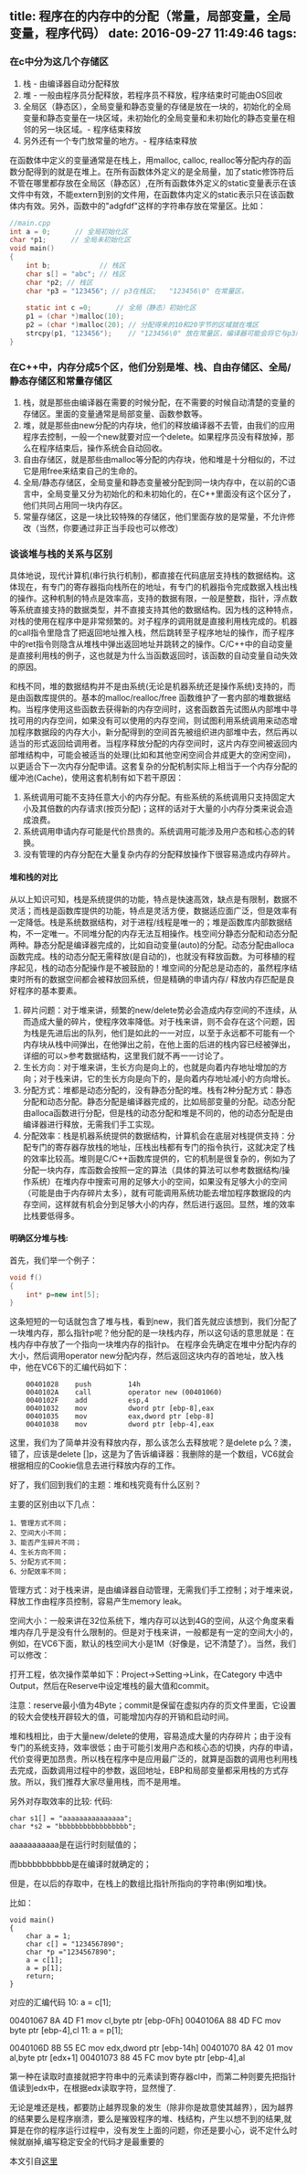 title: 程序在的内存中的分配（常量，局部变量，全局变量，程序代码）
date: 2016-09-27 11:49:46
tags:
---

### 在c中分为这几个存储区

1. 栈 - 由编译器自动分配释放
2. 堆 - 一般由程序员分配释放，若程序员不释放，程序结束时可能由OS回收
3. 全局区（静态区），全局变量和静态变量的存储是放在一块的，初始化的全局变量和静态变量在一块区域，未初始化的全局变量和未初始化的静态变量在相邻的另一块区域。- 程序结束释放
4. 另外还有一个专门放常量的地方。- 程序结束释放

<!-- more -->
在函数体中定义的变量通常是在栈上，用malloc, calloc, realloc等分配内存的函数分配得到的就是在堆上。在所有函数体外定义的是全局量，加了static修饰符后不管在哪里都存放在全局区（静态区）,在所有函数体外定义的static变量表示在该文件中有效，不能extern到别的文件用，在函数体内定义的static表示只在该函数体内有效。另外，函数中的"adgfdf"这样的字符串存放在常量区。比如：

```c
//main.cpp
int a = 0;      // 全局初始化区
char *p1;      // 全局未初始化区
void main()
{
    int b;            // 栈区
    char s[] = "abc"; // 栈区
    char *p2; // 栈区
    char *p3 = "123456"; // p3在栈区;   "123456\0" 在常量区， 
 
    static int c =0;      // 全局（静态）初始化区
    p1 = (char *)malloc(10);
    p2 = (char *)malloc(20); // 分配得来的10和20字节的区域就在堆区 
    strcpy(p1, "123456");    // "123456\0" 放在常量区，编译器可能会将它与p3所指向的"123456"优化成一个地方。
} 
```

### 在C++中，内存分成5个区，他们分别是堆、栈、自由存储区、全局/静态存储区和常量存储区

1. 栈，就是那些由编译器在需要的时候分配，在不需要的时候自动清楚的变量的存储区。里面的变量通常是局部变量、函数参数等。
2. 堆，就是那些由new分配的内存块，他们的释放编译器不去管，由我们的应用程序去控制，一般一个new就要对应一个delete。如果程序员没有释放掉，那么在程序结束后，操作系统会自动回收。
3. 自由存储区，就是那些由malloc等分配的内存块，他和堆是十分相似的，不过它是用free来结束自己的生命的。
4. 全局/静态存储区，全局变量和静态变量被分配到同一块内存中，在以前的C语言中，全局变量又分为初始化的和未初始化的，在C++里面没有这个区分了，他们共同占用同一块内存区。
5. 常量存储区，这是一块比较特殊的存储区，他们里面存放的是常量，不允许修改（当然，你要通过非正当手段也可以修改）

### 谈谈堆与栈的关系与区别

具体地说，现代计算机(串行执行机制)，都直接在代码底层支持栈的数据结构。这体现在，有专门的寄存器指向栈所在的地址，有专门的机器指令完成数据入栈出栈的操作。这种机制的特点是效率高，支持的数据有限，一般是整数，指针，浮点数等系统直接支持的数据类型，并不直接支持其他的数据结构。因为栈的这种特点，对栈的使用在程序中是非常频繁的。对子程序的调用就是直接利用栈完成的。机器的call指令里隐含了把返回地址推入栈，然后跳转至子程序地址的操作，而子程序中的ret指令则隐含从堆栈中弹出返回地址并跳转之的操作。C/C++中的自动变量是直接利用栈的例子，这也就是为什么当函数返回时，该函数的自动变量自动失效的原因。 

和栈不同，堆的数据结构并不是由系统(无论是机器系统还是操作系统)支持的，而是由函数库提供的。基本的malloc/realloc/free 函数维护了一套内部的堆数据结构。当程序使用这些函数去获得新的内存空间时，这套函数首先试图从内部堆中寻找可用的内存空间，如果没有可以使用的内存空间，则试图利用系统调用来动态增加程序数据段的内存大小，新分配得到的空间首先被组织进内部堆中去，然后再以适当的形式返回给调用者。当程序释放分配的内存空间时，这片内存空间被返回内部堆结构中，可能会被适当的处理(比如和其他空闲空间合并成更大的空闲空间)，以更适合下一次内存分配申请。这套复杂的分配机制实际上相当于一个内存分配的缓冲池(Cache)，使用这套机制有如下若干原因：

1. 系统调用可能不支持任意大小的内存分配。有些系统的系统调用只支持固定大小及其倍数的内存请求(按页分配)；这样的话对于大量的小内存分类来说会造成浪费。
2. 系统调用申请内存可能是代价昂贵的。系统调用可能涉及用户态和核心态的转换。
3. 没有管理的内存分配在大量复杂内存的分配释放操作下很容易造成内存碎片。

#### 堆和栈的对比

从以上知识可知，栈是系统提供的功能，特点是快速高效，缺点是有限制，数据不灵活；而栈是函数库提供的功能，特点是灵活方便，数据适应面广泛，但是效率有一定降低。栈是系统数据结构，对于进程/线程是唯一的；堆是函数库内部数据结构，不一定唯一。不同堆分配的内存无法互相操作。栈空间分静态分配和动态分配两种。静态分配是编译器完成的，比如自动变量(auto)的分配。动态分配由alloca函数完成。栈的动态分配无需释放(是自动的)，也就没有释放函数。为可移植的程序起见，栈的动态分配操作是不被鼓励的！堆空间的分配总是动态的，虽然程序结束时所有的数据空间都会被释放回系统，但是精确的申请内存/ 释放内存匹配是良好程序的基本要素。

1. 碎片问题：对于堆来讲，频繁的new/delete势必会造成内存空间的不连续，从而造成大量的碎片，使程序效率降低。对于栈来讲，则不会存在这个问题，因为栈是先进后出的队列，他们是如此的一一对应，以至于永远都不可能有一个内存块从栈中间弹出，在他弹出之前，在他上面的后进的栈内容已经被弹出，详细的可以>参考数据结构，这里我们就不再一一讨论了。
2. 生长方向：对于堆来讲，生长方向是向上的，也就是向着内存地址增加的方向；对于栈来讲，它的生长方向是向下的，是向着内存地址减小的方向增长。
3. 分配方式：堆都是动态分配的，没有静态分配的堆。栈有2种分配方式：静态分配和动态分配。静态分配是编译器完成的，比如局部变量的分配。动态分配由alloca函数进行分配，但是栈的动态分配和堆是不同的，他的动态分配是由编译器进行释放，无需我们手工实现。
4. 分配效率：栈是机器系统提供的数据结构，计算机会在底层对栈提供支持：分配专门的寄存器存放栈的地址，压栈出栈都有专门的指令执行，这就决定了栈的效率比较高。堆则是C/C++函数库提供的，它的机制是很复杂的，例如为了分配一块内存，库函数会按照一定的算法（具体的算法可以参考数据结构/操作系统）在堆内存中搜索可用的足够大小的空间，如果没有足够大小的空间（可能是由于内存碎片太多），就有可能调用系统功能去增加程序数据段的内存空间，这样就有机会分到足够大小的内存，然后进行返回。显然，堆的效率比栈要低得多。

#### 明确区分堆与栈:

首先，我们举一个例子：

```c++
void f()
{ 
    int* p=new int[5];
}
```

这条短短的一句话就包含了堆与栈，看到new，我们首先就应该想到，我们分配了一块堆内存，那么指针p呢？他分配的是一块栈内存，所以这句话的意思就是：在栈内存中存放了一个指向一块堆内存的指针p。
在程序会先确定在堆中分配内存的大小，然后调用operator new分配内存，然后返回这块内存的首地址，放入栈中，他在VC6下的汇编代码如下：

```
    00401028    push         14h
    0040102A    call         operator new (00401060)
    0040102F    add          esp,4
    00401032    mov          dword ptr [ebp-8],eax
    00401035    mov          eax,dword ptr [ebp-8]
    00401038    mov          dword ptr [ebp-4],eax
```

这里，我们为了简单并没有释放内存，那么该怎么去释放呢？是delete p么？澳，错了，应该是delete []p，这是为了告诉编译器：我删除的是一个数组，VC6就会根据相应的Cookie信息去进行释放内存的工作。

  好了，我们回到我们的主题：堆和栈究竟有什么区别？
    
  主要的区别由以下几点：
  
    1、管理方式不同；
    2、空间大小不同；
    3、能否产生碎片不同；
    4、生长方向不同；
    5、分配方式不同；
    6、分配效率不同；
    
管理方式：对于栈来讲，是由编译器自动管理，无需我们手工控制；对于堆来说，释放工作由程序员控制，容易产生memory leak。
 
空间大小：一般来讲在32位系统下，堆内存可以达到4G的空间，从这个角度来看堆内存几乎是没有什么限制的。但是对于栈来讲，一般都是有一定的空间大小的，例如，在VC6下面，默认的栈空间大小是1M（好像是，记不清楚了）。当然，我们可以修改：

打开工程，依次操作菜单如下：Project->Setting->Link，在Category 中选中Output，然后在Reserve中设定堆栈的最大值和commit。

注意：reserve最小值为4Byte；commit是保留在虚拟内存的页文件里面，它设置的较大会使栈开辟较大的值，可能增加内存的开销和启动时间。

堆和栈相比，由于大量new/delete的使用，容易造成大量的内存碎片；由于没有专门的系统支持，效率很低；由于可能引发用户态和核心态的切换，内存的申请，代价变得更加昂贵。所以栈在程序中是应用最广泛的，就算是函数的调用也利用栈去完成，函数调用过程中的参数，返回地址，EBP和局部变量都采用栈的方式存放。所以，我们推荐大家尽量用栈，而不是用堆。

另外对存取效率的比较:
代码:

```
char s1[] = "aaaaaaaaaaaaaaa";
char *s2 = "bbbbbbbbbbbbbbbbb";
```

aaaaaaaaaaa是在运行时刻赋值的；

而bbbbbbbbbbb是在编译时就确定的；

但是，在以后的存取中，在栈上的数组比指针所指向的字符串(例如堆)快。

比如：

```
void main()
{
    char a = 1;
    char c[] = "1234567890";
    char *p ="1234567890";
    a = c[1];
    a = p[1];
    return;
}
```

对应的汇编代码
10: a = c[1];

00401067 8A 4D F1 mov cl,byte ptr [ebp-0Fh]
0040106A 88 4D FC mov byte ptr [ebp-4],cl
11: a = p[1];

0040106D 8B 55 EC mov edx,dword ptr [ebp-14h]
00401070 8A 42 01 mov al,byte ptr [edx+1]
00401073 88 45 FC mov byte ptr [ebp-4],al

第一种在读取时直接就把字符串中的元素读到寄存器cl中，而第二种则要先把指针值读到edx中，在根据edx读取字符，显然慢了.

  无论是堆还是栈，都要防止越界现象的发生（除非你是故意使其越界），因为越界的结果要么是程序崩溃，要么是摧毁程序的堆、栈结构，产生以想不到的结果,就算是在你的程序运行过程中，没有发生上面的问题，你还是要小心，说不定什么时候就崩掉,编写稳定安全的代码才是最重要的

本文引自[这里](http://www.cnblogs.com/JCSU/articles/1051579.html)

 
 
    
    
